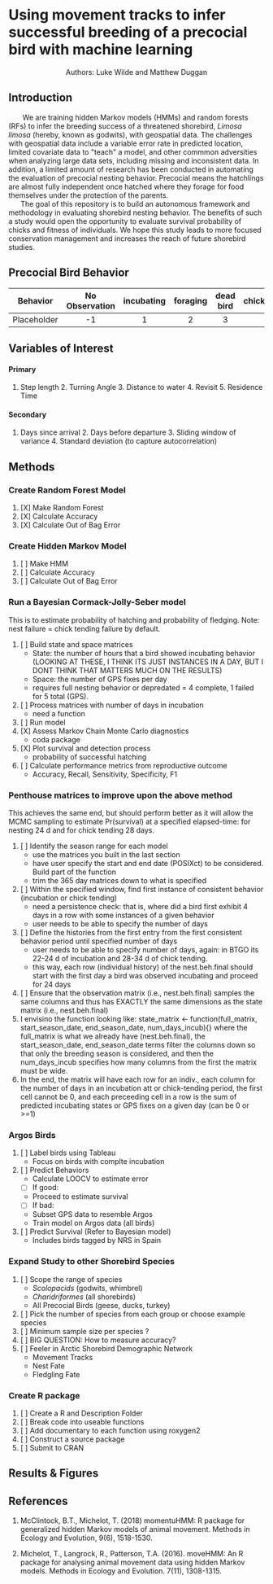 # Using movement tracks to infer successful breeding of a precocial bird with machine learning
<center> Authors: Luke Wilde and Matthew Duggan </center>


## Introduction

&nbsp;&nbsp;&nbsp;&nbsp;&nbsp;&nbsp; We are training hidden Markov models (HMMs) and random forests (RFs) to infer the breeding success of a threatened shorebird, *Limosa limosa* (hereby, known as godwits), with geospatial data. The challenges with geospatial data include a variable error rate in predicted location, limited covariate data to "teach" a model, and other commmon adversities when analyzing large data sets, including missing and inconsistent data. In addition, a limited amount of research has been conducted in automating the evaluation of precocial nesting behavior. Precocial means the hatchlings are almost fully independent once hatched where they forage for food themselves under the protection of the parents. <br/>
&nbsp;&nbsp;&nbsp;&nbsp;&nbsp;&nbsp;The goal of this repository is to build an autonomous framework and methodology in evaluating shorebird nesting behavior. The benefits of such a study would open the opportunity to evaluate survival probability of chicks and fitness of individuals. We hope this study leads to more focused conservation management and increases the reach of future shorebird studies. 

## Precocial Bird Behavior

|   Behavior  | No Observation | incubating  | foraging | dead bird | chicktending | migrating |
| :---------: | :------------: | :---------: | :------: | :-------: | :----------: | :-------: |
| Placeholder |       -1       |      1      |     2    |     3     |      4       |      5    |

## Variables of Interest

#### Primary

1. Step length 2. Turning Angle 3. Distance to water 4. Revisit 5. Residence Time

#### Secondary

1. Days since arrival 2. Days before departure 3. Sliding window of variance 4. Standard deviation (to capture autocorrelation)

## Methods

### Create Random Forest Model
1. [X] Make Random Forest 
2. [X] Calculate Accuracy
3. [X] Calculate Out of Bag Error

### Create Hidden Markov Model
1. [ ] Make HMM
2. [ ] Calculate Accuracy
3. [ ] Calculate Out of Bag Error

### Run a Bayesian Cormack-Jolly-Seber model 
This is to estimate probability of hatching and probability of fledging. Note: nest failure = chick tending failure by default.
1. [ ] Build state and space matrices
   - State: the number of hours that a bird showed incubating behavior (LOOKING AT THESE, I THINK ITS JUST INSTANCES IN A DAY, BUT I DONT THINK THAT MATTERS MUCH ON THE RESULTS)
   - Space: the number of GPS fixes per day
   - requires full nesting behavior or depredated = 4 complete, 1 failed for 5 total (GPS).
2. [ ] Process matrices with number of days in incubation
   - need a function
3. [ ] Run model
4. [X] Assess Markov Chain Monte Carlo diagnostics
   - coda package
5. [X] Plot survival and detection process
   - probability of successful hatching 
6. [ ] Calculate performance metrics from reproductive outcome
   - Accuracy, Recall, Sensitivity, Specificity, F1

### Penthouse matrices to improve upon the above method
This achieves the same end, but should perform better as it will allow the MCMC sampling to estimate Pr(survival) at a specified elapsed-time: for nesting 24 d and for chick tending 28 days. 
1. [ ] Identify the season range for each model
   - use the matrices you built in the last section
   - have user specify the start and end date (POSIXct) to be considered. Build part of the function
   - trim the 365 day matrices down to what is specified 
2. [ ] Within the specified window, find first instance of consistent behavior (incubation or chick tending)
   - need a persistence check: that is, where did a bird first exhibit 4 days in a row with some instances of a given behavior
   - user needs to be able to specify the number of days
3. [ ] Define the histories from the first entry from the first consistent behavior period until specified number of days 
   - user needs to be able to specify number of days, again: in BTGO its 22-24 d of incubation and 28-34 d of chick tending.
   - this way, each row (individual history) of the nest.beh.final should start with the first day a bird was observed incubating and proceed for 24 days
4. [ ] Ensure that the observation matrix (i.e., nest.beh.final) samples the same columns and thus has EXACTLY the same dimensions as the state matrix (i.e., nest.beh.final)
5. I envisino the function looking like: state_matrix <- function(full_matrix, start_season_date, end_season_date, num_days_incub){} where the full_matrix is what we already have (nest.beh.final), the start_season_date, end_season_date terms filter the columns down so that only the breeding season is considered, and then the num_days_incub specifies how many columns from the first the matrix must be wide.
6. In the end, the matrix will have each row for an indiv., each column for the number of days in an incubation att or chick-tending period, the first cell cannot be 0, and each preceeding cell in a row is the sum of predicted incubating states or GPS fixes on a given day (can be 0 or >=1) 


### Argos Birds
1. [ ] Label birds using Tableau
   - Focus on birds with complte incubation
2. [ ] Predict Behaviors
   - Calculate LOOCV to estimate error
   - [ ] If good:
    - Proceed to estimate survival
   - [ ] If bad:
    - Subset GPS data to resemble Argos
    - Train model on Argos data (all birds)
3. [ ] Predict Survival (Refer to Bayesian model)
   - Includes birds tagged by NRS in Spain

### Expand Study to other Shorebird Species
1. [ ] Scope the range of species
   - *Scolopacids* (godwits, whimbrel)
   - *Charidriformes* (all shorebirds)
   - All Precocial Birds (geese, ducks, turkey)
2. [ ] Pick the number of species from each group or choose example species
3. [ ] Minimum sample size per species ?
4. [ ] BIG QUESTION: How to measure accuracy?
5. [ ] Feeler in Arctic Shorebird Demographic Network
   - Movement Tracks
   - Nest Fate
   - Fledgling Fate

### Create R package
1. [ ] Create a R and Description Folder
2. [ ] Break code into useable functions
3. [ ] Add documentary to each function using roxygen2
4. [ ] Construct a source package
5. [ ] Submit to CRAN


## Results & Figures



## References

1. McClintock, B.T., Michelot, T. (2018) momentuHMM: R package for generalized hidden Markov models of animal movement. Methods in Ecology and Evolution, 9(6), 1518-1530.

2. Michelot, T., Langrock, R., Patterson, T.A. (2016). moveHMM: An R package for analysing animal movement data using hidden Markov models. Methods in Ecology and Evolution. 7(11), 1308-1315.
